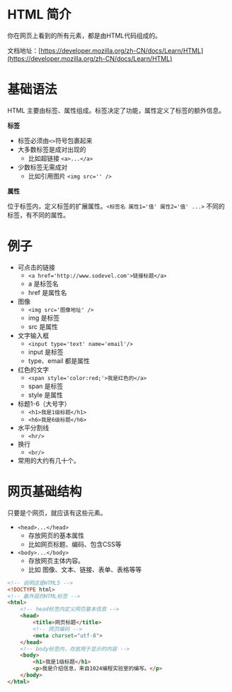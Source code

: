 # HTML 简介

你在网页上看到的所有元素，都是由HTML代码组成的。

文档地址：[https://developer.mozilla.org/zh-CN/docs/Learn/HTML](https://developer.mozilla.org/zh-CN/docs/Learn/HTML)

# 基础语法

HTML 主要由标签、属性组成。标签决定了功能，属性定义了标签的额外信息。

**标签**

- 标签必须由`<>`符号包裹起来
- 大多数标签是成对出现的
  - 比如超链接 `<a>...</a>`
- 少数标签无需成对
  - 比如引用图片 `<img src='' />`

**属性**

位于标签内，定义标签的扩展属性。`<标签名 属性1='值' 属性2='值' ...>` 不同的标签，有不同的属性。

# 例子

- 可点击的链接
  - `<a href='http://www.sodevel.com'>链接标题</a>`
  - a 是标签名
  - href 是属性名
- 图像
  - `<img src='图像地址' />`
  - img 是标签
  - src 是属性
- 文字输入框
  - `<input type='text' name='email'/>`
  - input 是标签
  - type、email 都是属性
- 红色的文字
  - `<span style='color:red;'>我是红色的</a>`
  - span 是标签
  - style 是属性
- 标题1-6（大号字）
  - `<h1>我是1级标题</h1>`
  - `<h6>我是6级标题</h6>`
- 水平分割线
  - `<hr/>`
- 换行
  - `<br/>`
- 常用的大约有几十个。

# 网页基础结构

只要是个网页，就应该有这些元素。

- `<head>...</head>`
  - 存放网页的基本属性
  - 比如网页标题、编码、包含CSS等
- `<body>...</body>`
  - 存放网页主体内容。
  - 比如 图像、文本、链接、表单、表格等等


```HTML
<!-- 说明这是HTML5 -->
<!DOCTYPE html>
<!-- 最外层的HTML标签 -->
<html>
    <!-- head标签内定义网页基本信息 -->
    <head>
        <title>网页标题</title>
        <!-- 网页编码 -->
        <meta charset="utf-8">
    </head>
    <!-- body标签内，存放用于显示的内容 -->
    <body>
        <h1>我是1级标题</h1>
        <p>我是介绍信息，来自1024编程实验室的编写。</p>
    </body>
</html>
```